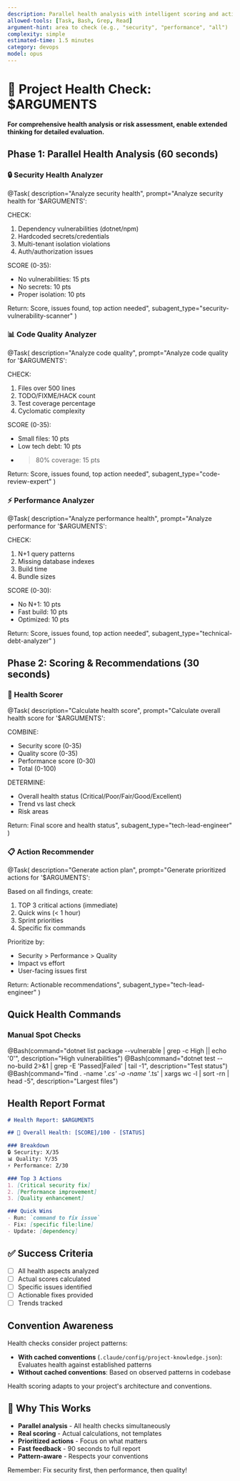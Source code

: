 ```yaml
---
description: Parallel health analysis with intelligent scoring and actionable recommendations
allowed-tools: [Task, Bash, Grep, Read]
argument-hint: area to check (e.g., "security", "performance", "all")
complexity: simple
estimated-time: 1.5 minutes
category: devops
model: opus
---
```


# 🏥 Project Health Check: $ARGUMENTS

**For comprehensive health analysis or risk assessment, enable extended thinking for detailed evaluation.**

## Phase 1: Parallel Health Analysis (60 seconds)

### 🔒 Security Health Analyzer
@Task(
  description="Analyze security health",
  prompt="Analyze security health for '$ARGUMENTS':
  
  CHECK:
  1. Dependency vulnerabilities (dotnet/npm)
  2. Hardcoded secrets/credentials
  3. Multi-tenant isolation violations
  4. Auth/authorization issues
  
  SCORE (0-35):
  - No vulnerabilities: 15 pts
  - No secrets: 10 pts
  - Proper isolation: 10 pts
  
  Return: Score, issues found, top action needed",
  subagent_type="security-vulnerability-scanner"
)

### 📊 Code Quality Analyzer
@Task(
  description="Analyze code quality",
  prompt="Analyze code quality for '$ARGUMENTS':
  
  CHECK:
  1. Files over 500 lines
  2. TODO/FIXME/HACK count
  3. Test coverage percentage
  4. Cyclomatic complexity
  
  SCORE (0-35):
  - Small files: 10 pts
  - Low tech debt: 10 pts
  - >80% coverage: 15 pts
  
  Return: Score, issues found, top action needed",
  subagent_type="code-review-expert"
)

### ⚡ Performance Analyzer
@Task(
  description="Analyze performance health",
  prompt="Analyze performance for '$ARGUMENTS':
  
  CHECK:
  1. N+1 query patterns
  2. Missing database indexes
  3. Build time
  4. Bundle sizes
  
  SCORE (0-30):
  - No N+1: 10 pts
  - Fast build: 10 pts
  - Optimized: 10 pts
  
  Return: Score, issues found, top action needed",
  subagent_type="technical-debt-analyzer"
)

## Phase 2: Scoring & Recommendations (30 seconds)

### 🎯 Health Scorer
@Task(
  description="Calculate health score",
  prompt="Calculate overall health score for '$ARGUMENTS':
  
  COMBINE:
  - Security score (0-35)
  - Quality score (0-35)
  - Performance score (0-30)
  - Total (0-100)
  
  DETERMINE:
  - Overall health status (Critical/Poor/Fair/Good/Excellent)
  - Trend vs last check
  - Risk areas
  
  Return: Final score and health status",
  subagent_type="tech-lead-engineer"
)

### 📋 Action Recommender
@Task(
  description="Generate action plan",
  prompt="Generate prioritized actions for '$ARGUMENTS':
  
  Based on all findings, create:
  1. TOP 3 critical actions (immediate)
  2. Quick wins (< 1 hour)
  3. Sprint priorities
  4. Specific fix commands
  
  Prioritize by:
  - Security > Performance > Quality
  - Impact vs effort
  - User-facing issues first
  
  Return: Actionable recommendations",
  subagent_type="tech-lead-engineer"
)

## Quick Health Commands

### Manual Spot Checks
@Bash(command="dotnet list package --vulnerable | grep -c High || echo '0'", description="High vulnerabilities")
@Bash(command="dotnet test --no-build 2>&1 | grep -E 'Passed|Failed' | tail -1", description="Test status")
@Bash(command="find . -name '*.cs' -o -name '*.ts' | xargs wc -l | sort -rn | head -5", description="Largest files")

## Health Report Format

```markdown
# Health Report: $ARGUMENTS

## 🏥 Overall Health: [SCORE]/100 - [STATUS]

### Breakdown
🔒 Security: X/35
📊 Quality: Y/35
⚡ Performance: Z/30

### Top 3 Actions
1. [Critical security fix]
2. [Performance improvement]
3. [Quality enhancement]

### Quick Wins
- Run: `command to fix issue`
- Fix: [specific file:line]
- Update: [dependency]
```

## ✅ Success Criteria
- [ ] All health aspects analyzed
- [ ] Actual scores calculated
- [ ] Specific issues identified
- [ ] Actionable fixes provided
- [ ] Trends tracked

## Convention Awareness

Health checks consider project patterns:
- **With cached conventions** (`.claude/config/project-knowledge.json`): Evaluates health against established patterns
- **Without cached conventions**: Based on observed patterns in codebase

Health scoring adapts to your project's architecture and conventions.

## 🎯 Why This Works
- **Parallel analysis** - All health checks simultaneously
- **Real scoring** - Actual calculations, not templates
- **Prioritized actions** - Focus on what matters
- **Fast feedback** - 90 seconds to full report
- **Pattern-aware** - Respects your conventions

Remember: Fix security first, then performance, then quality!